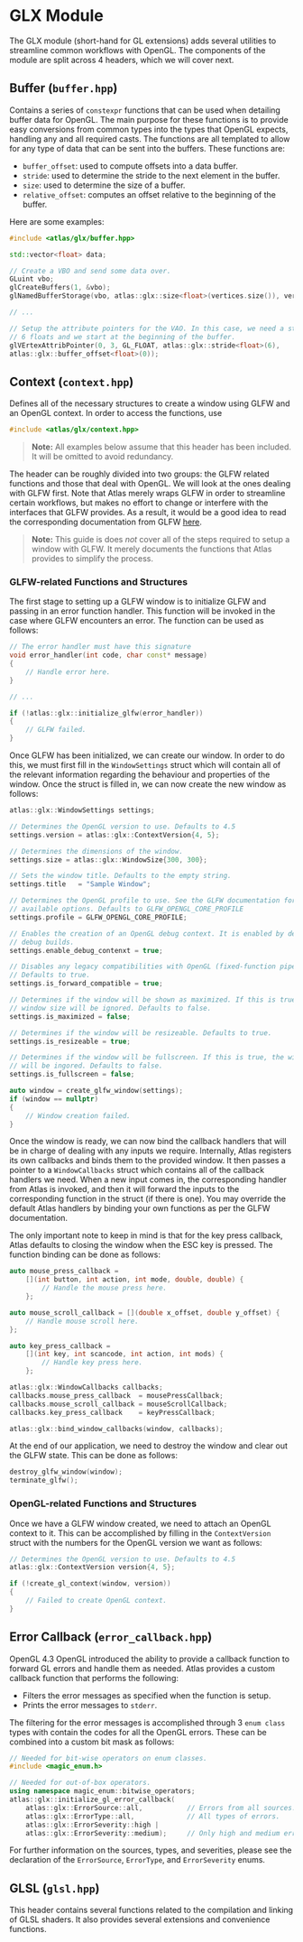 # GLX Module

The GLX module (short-hand for GL extensions) adds several utilities to
streamline common workflows with OpenGL. The components of the module are split
across 4 headers, which we will cover next.

## Buffer (`buffer.hpp`)

Contains a series of `constexpr` functions that can be used when detailing
buffer data for OpenGL. The main purpose for these functions is to provide easy
conversions from common types into the types that OpenGL expects, handling any
and all required casts. The functions are all templated to allow for any type of
data that can be sent into the buffers. These functions are:

* `buffer_offset`: used to compute offsets into a data buffer.
* `stride`: used to determine the stride to the next element in the buffer.
* `size`: used to determine the size of a buffer.
* `relative_offset`: computes an offset relative to the beginning of the buffer.

Here are some examples:

```c++
#include <atlas/glx/buffer.hpp>

std::vector<float> data;

// Create a VBO and send some data over.
GLuint vbo;
glCreateBuffers(1, &vbo);
glNamedBufferStorage(vbo, atlas::glx::size<float>(vertices.size()), vertices.data(), 0);

// ...

// Setup the attribute pointers for the VAO. In this case, we need a stride of
// 6 floats and we start at the beginning of the buffer.
glVErtexAttribPointer(0, 3, GL_FLOAT, atlas::glx::stride<float>(6),
atlas::glx::buffer_offset<float>(0));
```

## Context (`context.hpp`)

Defines all of the necessary structures to create a window using GLFW and an
OpenGL context. In order to access the functions, use

```c++
#include <atlas/glx/context.hpp>
```

> **Note:** All examples below assume that this header has been included. It
> will be omitted to avoid redundancy.

The header can be roughly divided into two groups: the GLFW
related functions and those that deal with OpenGL. We will look at the ones
dealing with GLFW first. Note that Atlas merely wraps GLFW in order to
streamline certain workflows, but makes no effort to change or interfere with
the interfaces that GLFW provides. As a result, it would be a good idea to read
the corresponding documentation from GLFW
[here](https://www.glfw.org/docs/latest/).

> **Note:** This guide is does *not* cover all of the steps required to setup a
> window with GLFW. It merely documents the functions that Atlas provides to
> simplify the process.

### GLFW-related Functions and Structures

The first stage to setting up a GLFW window is to initialize GLFW and passing in
an error function handler. This function will be invoked in the case where GLFW
encounters an error. The function can be used as follows:

```c++
// The error handler must have this signature
void error_handler(int code, char const* message)
{
    // Handle error here.
}

// ...

if (!atlas::glx::initialize_glfw(error_handler))
{
    // GLFW failed.
}
```

Once GLFW has been initialized, we can create our window. In order to do this,
we must first fill in the `WindowSettings` struct which will contain all of the
relevant information regarding the behaviour and properties of the window. Once
the struct is filled in, we can now create the new window as follows:

```c++
atlas::glx::WindowSettings settings;

// Determines the OpenGL version to use. Defaults to 4.5
settings.version = atlas::glx::ContextVersion{4, 5};

// Determines the dimensions of the window.
settings.size = atlas::glx::WindowSize{300, 300};

// Sets the window title. Defaults to the empty string.
settings.title   = "Sample Window";

// Determines the OpenGL profile to use. See the GLFW documentation for all
// available options. Defaults to GLFW_OPENGL_CORE_PROFILE
settings.profile = GLFW_OPENGL_CORE_PROFILE;

// Enables the creation of an OpenGL debug context. It is enabled by default on
// debug builds.
settings.enable_debug_contenxt = true;

// Disables any legacy compatibilities with OpenGL (fixed-function pipeline). 
// Defaults to true.
settings.is_forward_compatible = true;

// Determines if the window will be shown as maximized. If this is true, the 
// window size will be ignored. Defaults to false.
settings.is_maximized = false;

// Determines if the window will be resizeable. Defaults to true.
settings.is_resizeable = true;

// Determines if the window will be fullscreen. If this is true, the window size
// will be ingored. Defaults to false.
settings.is_fullscreen = false;

auto window = create_glfw_window(settings);
if (window == nullptr)
{
    // Window creation failed.
}
```

Once the window is ready, we can now bind the callback handlers that will be in
charge of dealing with any inputs we require. Internally, Atlas registers its
own callbacks and binds them to the provided window. It then passes a pointer to
a `WindowCallbacks` struct which contains all of the callback handlers we need.
When a new input comes in, the corresponding handler from Atlas is invoked, and
then it will forward the inputs to the corresponding function in the struct (if
there is one). You may override the default Atlas handlers by binding your own
functions as per the GLFW documentation.

The only important note to keep in mind is that for the key press callback,
Atlas defaults to closing the window when the ESC key is pressed. The function
binding can be done as follows:

```c++
auto mouse_press_callback =
    [](int button, int action, int mode, double, double) {
        // Handle the mouse press here.
    };

auto mouse_scroll_callback = [](double x_offset, double y_offset) {
    // Handle mouse scroll here.
};

auto key_press_callback =
    [](int key, int scancode, int action, int mods) {
        // Handle key press here.
    };

atlas::glx::WindowCallbacks callbacks;
callbacks.mouse_press_callback  = mousePressCallback;
callbacks.mouse_scroll_callback = mouseScrollCallback;
callbacks.key_press_callback    = keyPressCallback;

atlas::glx::bind_window_callbacks(window, callbacks);
```

At the end of our application, we need to destroy the window and clear out the
GLFW state. This can be done as follows:

```c++
destroy_glfw_window(window);
terminate_glfw();
```

### OpenGL-related Functions and Structures

Once we have a GLFW window created, we need to attach an OpenGL context to it.
This can be accomplished by filling in the `ContextVersion` struct with the
numbers for the OpenGL version we want as follows:

```c++
// Determines the OpenGL version to use. Defaults to 4.5
atlas::glx::ContextVersion version{4, 5};

if (!create_gl_context(window, version))
{
    // Failed to create OpenGL context.
}
```

## Error Callback (`error_callback.hpp`)

OpenGL 4.3 OpenGL introduced the ability to provide a callback function to
forward GL errors and handle them as needed. Atlas provides a custom callback
function that performs the following:

* Filters the error messages as specified when the function is setup.
* Prints the error messages to `stderr`.

The filtering for the error messages is accomplished through 3 `enum class`
types with contain the codes for all the OpenGL errors. These can be combined
into a custom bit mask as follows:

```c++
// Needed for bit-wise operators on enum classes.
#include <magic_enum.h>

// Needed for out-of-box operators.
using namespace magic_enum::bitwise_operators;
atlas::glx::initialize_gl_error_callback(
    atlas::glx::ErrorSource::all,           // Errors from all sources.
    atlas::glx::ErrorType::all,             // All types of errors.
    atlas::glx::ErrorSeverity::high | 
    atlas::glx::ErrorSeverity::medium);     // Only high and medium errors allowed.
```

For further information on the sources, types, and severities, please see the
declaration of the `ErrorSource`, `ErrorType`, and `ErrorSeverity` enums.

## GLSL (`glsl.hpp`)

This header contains several functions related to the compilation and linking of
GLSL shaders. It also provides several extensions and convenience functions.
